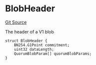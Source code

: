 # BlobHeader
[Git Source](https://github.com/Layr-Labs/eigenda/blob/f0d0dc5708f7e00684e5f5d89ab0227171768419/src/interfaces/IEigenDAStructs.sol)

The header of a V1 blob


```solidity
struct BlobHeader {
    BN254.G1Point commitment;
    uint32 dataLength;
    QuorumBlobParam[] quorumBlobParams;
}
```

